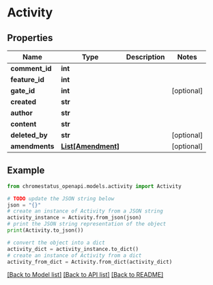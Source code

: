 # Activity


## Properties

Name | Type | Description | Notes
------------ | ------------- | ------------- | -------------
**comment_id** | **int** |  | 
**feature_id** | **int** |  | 
**gate_id** | **int** |  | [optional] 
**created** | **str** |  | 
**author** | **str** |  | 
**content** | **str** |  | 
**deleted_by** | **str** |  | [optional] 
**amendments** | [**List[Amendment]**](Amendment.md) |  | [optional] 

## Example

```python
from chromestatus_openapi.models.activity import Activity

# TODO update the JSON string below
json = "{}"
# create an instance of Activity from a JSON string
activity_instance = Activity.from_json(json)
# print the JSON string representation of the object
print(Activity.to_json())

# convert the object into a dict
activity_dict = activity_instance.to_dict()
# create an instance of Activity from a dict
activity_from_dict = Activity.from_dict(activity_dict)
```
[[Back to Model list]](../README.md#documentation-for-models) [[Back to API list]](../README.md#documentation-for-api-endpoints) [[Back to README]](../README.md)


